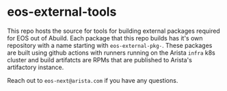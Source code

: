 # eos-external-tools

This repo hosts the source for tools for building external packages required for EOS out of Abuild.
Each package that this repo builds has it's own repository with a name starting with `eos-external-pkg-`.
These packages are built using github actions with runners running on the Arista `infra` k8s cluster and build artifatcts are RPMs that are published to Arista's artifactory instance.

Reach out to `eos-next@arista.com` if you have any questions.
